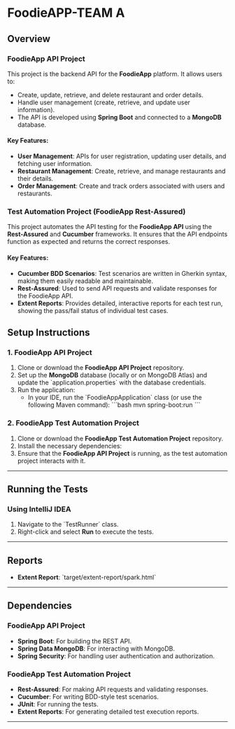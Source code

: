 # FoodieAPP-TEAM A
## Overview

### **FoodieApp API Project**
This project is the backend API for the **FoodieApp** platform. It allows users to:
- Create, update, retrieve, and delete restaurant and order details.
- Handle user management (create, retrieve, and update user information).
- The API is developed using **Spring Boot** and connected to a **MongoDB** database.

#### **Key Features**:
- **User Management**: APIs for user registration, updating user details, and fetching user information.
- **Restaurant Management**: Create, retrieve, and manage restaurants and their details.
- **Order Management**: Create and track orders associated with users and restaurants.

### **Test Automation Project (FoodieApp Rest-Assured)**
This project automates the API testing for the **FoodieApp API** using the **Rest-Assured** and **Cucumber** frameworks. It ensures that the API endpoints function as expected and returns the correct responses.

#### **Key Features**:
- **Cucumber BDD Scenarios**: Test scenarios are written in Gherkin syntax, making them easily readable and maintainable.
- **Rest-Assured**: Used to send API requests and validate responses for the FoodieApp API.
- **Extent Reports**: Provides detailed, interactive reports for each test run, showing the pass/fail status of individual test cases.


## **Setup Instructions**

### **1. FoodieApp API Project**
1. Clone or download the **FoodieApp API Project** repository.
2. Set up the **MongoDB** database (locally or on MongoDB Atlas) and update the \`application.properties\` with the database credentials.
3. Run the application:
   - In your IDE, run the \`FoodieAppApplication\` class (or use the following Maven command):
     \`\`\`bash
     mvn spring-boot:run
     \`\`\`

### **2. FoodieApp Test Automation Project**
1. Clone or download the **FoodieApp Test Automation Project** repository.
2. Install the necessary dependencies:
3. Ensure that the **FoodieApp API Project** is running, as the test automation project interacts with it.

---

## **Running the Tests**


### **Using IntelliJ IDEA**
1. Navigate to the \`TestRunner\` class.
2. Right-click and select **Run** to execute the tests.

---

## **Reports**

- **Extent Report**: \`target/extent-report/spark.html\`

---

## **Dependencies**

### **FoodieApp API Project**
- **Spring Boot**: For building the REST API.
- **Spring Data MongoDB**: For interacting with MongoDB.
- **Spring Security**: For handling user authentication and authorization.

### **FoodieApp Test Automation Project**
- **Rest-Assured**: For making API requests and validating responses.
- **Cucumber**: For writing BDD-style test scenarios.
- **JUnit**: For running the tests.
- **Extent Reports**: For generating detailed test execution reports.

---




